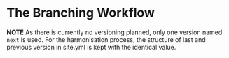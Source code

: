 # The Branching Workflow

**NOTE** As there is currently no versioning planned, only one version named `next` is used. For the harmonisation process, the structure of last and previous version in site.yml is kept with the identical value.
